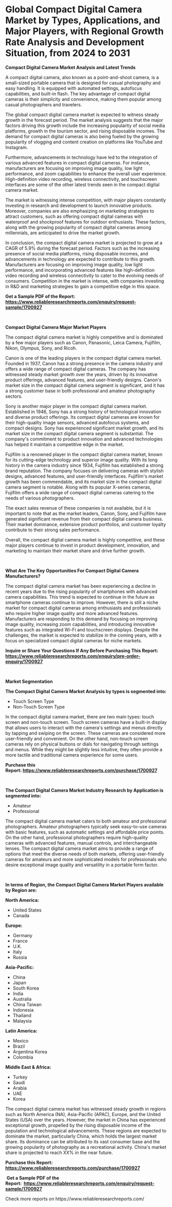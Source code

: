<p><h1>Global Compact Digital Camera Market by Types, Applications, and Major Players, with Regional Growth Rate Analysis and Development Situation, from 2024 to 2031</h1></p><p><strong>Compact Digital Camera Market Analysis and Latest Trends</strong></p>
<p><p>A compact digital camera, also known as a point-and-shoot camera, is a small-sized portable camera that is designed for casual photography and easy handling. It is equipped with automated settings, autofocus capabilities, and built-in flash. The key advantage of compact digital cameras is their simplicity and convenience, making them popular among casual photographers and travelers.</p><p>The global compact digital camera market is expected to witness steady growth in the forecast period. The market analysis suggests that the major factors driving this growth include the increasing popularity of social media platforms, growth in the tourism sector, and rising disposable incomes. The demand for compact digital cameras is also being fueled by the growing popularity of vlogging and content creation on platforms like YouTube and Instagram.</p><p>Furthermore, advancements in technology have led to the integration of various advanced features in compact digital cameras. For instance, manufacturers are focusing on improving image quality, low light performance, and zoom capabilities to enhance the overall user experience. High-definition video recording, wireless connectivity, and touchscreen interfaces are some of the other latest trends seen in the compact digital camera market.</p><p>The market is witnessing intense competition, with major players constantly investing in research and development to launch innovative products. Moreover, companies are also emphasizing on marketing strategies to attract customers, such as offering compact digital cameras with waterproof and shockproof features for outdoor enthusiasts. These factors, along with the growing popularity of compact digital cameras among millennials, are anticipated to drive the market growth.</p><p>In conclusion, the compact digital camera market is projected to grow at a CAGR of 5.9% during the forecast period. Factors such as the increasing presence of social media platforms, rising disposable incomes, and advancements in technology are expected to contribute to this growth. Manufacturers are focusing on improving image quality, low light performance, and incorporating advanced features like high-definition video recording and wireless connectivity to cater to the evolving needs of consumers. Competition in the market is intense, with companies investing in R&D and marketing strategies to gain a competitive edge in this space.</p></p>
<p><strong>Get a Sample PDF of the Report:&nbsp; <a href="https://www.reliableresearchreports.com/enquiry/request-sample/1700927">https://www.reliableresearchreports.com/enquiry/request-sample/1700927</a></strong></p>
<p>&nbsp;</p>
<p><strong>Compact Digital Camera Major Market Players</strong></p>
<p><p>The compact digital camera market is highly competitive and is dominated by a few major players such as Canon, Panasonic, Leica Camera, Fujifilm, Nikon, Olympus, Sony, and Ricoh.</p><p>Canon is one of the leading players in the compact digital camera market. Founded in 1937, Canon has a strong presence in the camera industry and offers a wide range of compact digital cameras. The company has witnessed steady market growth over the years, driven by its innovative product offerings, advanced features, and user-friendly designs. Canon's market size in the compact digital camera segment is significant, and it has a strong customer base in both professional and amateur photography sectors.</p><p>Sony is another major player in the compact digital camera market. Established in 1946, Sony has a strong history of technological innovation and diverse product offerings. Its compact digital cameras are known for their high-quality image sensors, advanced autofocus systems, and compact designs. Sony has experienced significant market growth, and its market size in the compact digital camera segment is substantial. The company's commitment to product innovation and advanced technologies has helped it maintain a competitive edge in the market.</p><p>Fujifilm is a renowned player in the compact digital camera market, known for its cutting-edge technology and superior image quality. With its long history in the camera industry since 1934, Fujifilm has established a strong brand reputation. The company focuses on delivering cameras with stylish designs, advanced features, and user-friendly interfaces. Fujifilm's market growth has been commendable, and its market size in the compact digital camera segment is notable. Along with its popular X-series cameras, Fujifilm offers a wide range of compact digital cameras catering to the needs of various photographers.</p><p>The exact sales revenue of these companies is not available, but it is important to note that as the market leaders, Canon, Sony, and Fujifilm have generated significant revenue from their compact digital camera business. Their market dominance, extensive product portfolios, and customer loyalty contribute to their strong sales performance.</p><p>Overall, the compact digital camera market is highly competitive, and these major players continue to invest in product development, innovation, and marketing to maintain their market share and drive further growth.</p></p>
<p>&nbsp;</p>
<p><strong>What Are The Key Opportunities For Compact Digital Camera Manufacturers?</strong></p>
<p><p>The compact digital camera market has been experiencing a decline in recent years due to the rising popularity of smartphones with advanced camera capabilities. This trend is expected to continue in the future as smartphone cameras continue to improve. However, there is still a niche market for compact digital cameras among enthusiasts and professionals who require higher image quality and more advanced features. Manufacturers are responding to this demand by focusing on improving image quality, increasing zoom capabilities, and introducing innovative features such as integrated Wi-Fi and touchscreen displays. Despite the challenges, the market is expected to stabilize in the coming years, with a focus on specialized compact digital cameras for niche markets.</p></p>
<p><strong>Inquire or Share Your Questions If Any Before Purchasing This Report: <a href="https://www.reliableresearchreports.com/enquiry/pre-order-enquiry/1700927">https://www.reliableresearchreports.com/enquiry/pre-order-enquiry/1700927</a></strong></p>
<p>&nbsp;</p>
<p><strong>Market Segmentation</strong></p>
<p><strong>The Compact Digital Camera Market Analysis by types is segmented into:</strong></p>
<p><ul><li>Touch Screen Type</li><li>Non-Touch Screen Type</li></ul></p>
<p><p>In the compact digital camera market, there are two main types: touch screen and non-touch screen. Touch screen cameras have a built-in display that allows users to interact with the camera's settings and menus directly by tapping and swiping on the screen. These cameras are considered more user-friendly and convenient. On the other hand, non-touch screen cameras rely on physical buttons or dials for navigating through settings and menus. While they might be slightly less intuitive, they often provide a more tactile and traditional camera experience for some users.</p></p>
<p><strong>Purchase this Report:&nbsp;<a href="https://www.reliableresearchreports.com/purchase/1700927">https://www.reliableresearchreports.com/purchase/1700927</a></strong></p>
<p>&nbsp;</p>
<p><strong>The Compact Digital Camera Market Industry Research by Application is segmented into:</strong></p>
<p><ul><li>Amateur</li><li>Professional</li></ul></p>
<p><p>The compact digital camera market caters to both amateur and professional photographers. Amateur photographers typically seek easy-to-use cameras with basic features, such as automatic settings and affordable price points. On the other hand, professional photographers require high-quality cameras with advanced features, manual controls, and interchangeable lenses. The compact digital camera market aims to provide a range of options that meet the diverse needs of both markets, offering user-friendly cameras for amateurs and more sophisticated models for professionals who desire exceptional image quality and versatility in a portable form factor.</p></p>
<p>&nbsp;</p>
<p><strong>In terms of Region, the Compact Digital Camera Market Players available by Region are:</strong></p>
<p>
    <p> <strong> North America: </strong>
        <ul>
            <li>United States</li>
            <li>Canada</li>
        </ul>
        </p> 
    <p> <strong> Europe: </strong>
        <ul>
            <li>Germany</li>
            <li>France</li>
            <li>U.K.</li>
            <li>Italy</li>
            <li>Russia</li>
        </ul>
        </p> 
    <p> <strong> Asia-Pacific: </strong>
        <ul>
            <li>China</li>
            <li>Japan</li>
            <li>South Korea</li>
            <li>India</li>
            <li>Australia</li>
            <li>China Taiwan</li>
            <li>Indonesia</li>
            <li>Thailand</li>
            <li>Malaysia</li>
        </ul>
        </p> 
    <p> <strong> Latin America: </strong>
        <ul>
            <li>Mexico</li>
            <li>Brazil</li>
            <li>Argentina Korea</li>
            <li>Colombia</li>
        </ul>
        </p> 
    <p> <strong> Middle East & Africa: </strong>
        <ul>
            <li>Turkey</li>
            <li>Saudi</li>
            <li>Arabia</li>
            <li>UAE</li>
            <li>Korea</li>
        </ul>
    </p>
    </p>
<p><p>The compact digital camera market has witnessed steady growth in regions such as North America (NA), Asia-Pacific (APAC), Europe, and the United States (USA) over the years. However, the market in China has experienced exceptional growth, propelled by the rising disposable income of the population and technological advancements. These regions are expected to dominate the market, particularly China, which holds the largest market share. Its dominance can be attributed to its vast consumer base and the growing popularity of photography as a recreational activity. China's market share is projected to reach XX% in the near future.</p></p>
<p><strong>Purchase this Report: <a href="https://www.reliableresearchreports.com/purchase/1700927">https://www.reliableresearchreports.com/purchase/1700927</a></strong></p>
<p>&nbsp;<strong>Get a Sample PDF of the Report:&nbsp;&nbsp;<a href="https://www.reliableresearchreports.com/enquiry/request-sample/1700927">https://www.reliableresearchreports.com/enquiry/request-sample/1700927</a></strong></p>
<p><strong></strong></p>
<p>Check more reports on https://www.reliableresearchreports.com/</p>